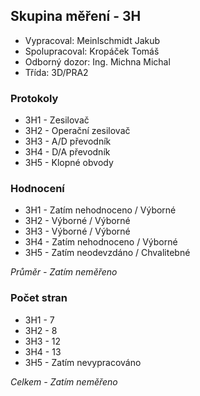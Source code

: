 ## Skupina měření - 3H
 - Vypracoval: Meinlschmidt Jakub
 - Spolupracoval: Kropáček Tomáš
 - Odborný dozor: Ing. Michna Michal
 - Třída: 3D/PRA2
 
### Protokoly
- 3H1 - Zesilovač
- 3H2 - Operační zesilovač
- 3H3 - A/D převodník
- 3H4 - D/A převodník
- 3H5 - Klopné obvody

### Hodnocení
- 3H1 - Zatím nehodnoceno / Výborné
- 3H2 - Výborné / Výborné
- 3H3 - Výborné / Výborné
- 3H4 - Zatím nehodnoceno / Výborné
- 3H5 - Zatím neodevzdáno / Chvalitebné

*Průměr - Zatím neměřeno*

### Počet stran
- 3H1 - 7
- 3H2 - 8
- 3H3 - 12
- 3H4 - 13
- 3H5 - Zatím nevypracováno

*Celkem - Zatím neměřeno*
